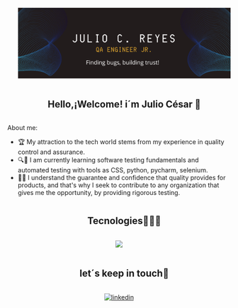 <ul align="center">

![Julio C. Reyes Tr.](https://raw.githubusercontent.com/JulioneQA/JulioneQA/abfd1581475ecd2cbabd8a6b9be4eed3288c9d35/Banner%20QA%20ENGINNER%20JR.%202.png)

  </ul>

<!--h2 without bottom border-->
<div id="user-content-toc">
  <ul align="center">
    <summary><h2 style="display: inline-block">Hello,¡Welcome! i´m Julio César 👋</h2></summary>
  </ul>
</div>

About me:

- 🏆 My attraction to the tech world stems from my experience in quality control and assurance.
- 🔍🐛 I am currently learning software testing fundamentals and automated testing with tools as CSS, python, pycharm, selenium.
- 📝💯 I understand the guarantee and confidence that quality provides for products, and that's why I seek to contribute to any organization that gives me the opportunity, by providing rigorous testing.


<!--h1 without bottom border-->
<div id="user-content-toc">
  <ul align="center">
    <summary><h2 style="display: inline-block">Tecnologies👩🏻‍💻</h2></summary>
  </ul>
</div>
<!--tech stack icons-->
<p align="center">
  <a href="https://skillicons.dev">
    <img src="https://skillicons.dev/icons?i=gmail,discord,github,html,postman"/>
  </a>
</p>

<!-- Connect with me -->
<!--h2 without bottom border-->
<div id="user-content-toc">
  <ul align="center">
    <summary><h2 style="display: inline-block">let´s keep in touch🧩</h2></summary>
    
   </ul>
</div>
<p align="center">
<a href="https://www.linkedin.com/in/julio-cesar-reyes-triana/" target="blank"><img align="center" src="https://user-images.githubusercontent.com/88904952/234979284-68c11d7f-1acc-4f0c-ac78-044e1037d7b0.png" alt="linkedin" height="50" width="50" /></a>

<!--
**JulioneQA/JulioneQA** is a ✨ _special_ ✨ repository because its `README.md` (this file) appears on your GitHub profile.

